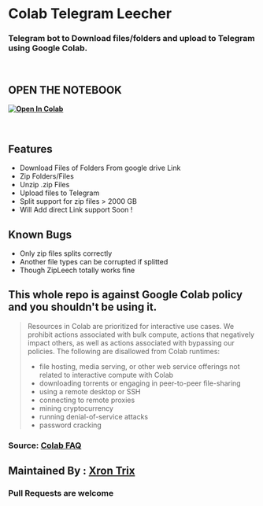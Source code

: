 # <b>Colab Telegram Leecher</b>

### Telegram bot to Download files/folders and upload to Telegram using Google Colab.

<br>

 <b><h2>OPEN THE NOTEBOOK </h2><a href="https://colab.research.google.com/drive/1m4OFuZeuJ83fpG22dwhsJkyYHR3ld9hC?usp=sharing" target="_parent"><img src="https://colab.research.google.com/assets/colab-badge.svg" alt="Open In Colab"/></a></b>

<br>

## <b>Features</b>

 - Download Files of Folders From google drive Link
 - Zip Folders/Files
 - Unzip .zip Files
 - Upload files to Telegram
 - Split support for zip files > 2000 GB
 - Will Add direct Link support Soon !

## <b>Known Bugs</b>

 - Only zip files splits correctly 
 - Another file types can be corrupted if splitted
 - Though ZipLeech totally works fine

## <b>This whole repo is against Google Colab policy and you shouldn't be using it.</b>

> Resources in Colab are prioritized for interactive use cases. We prohibit actions associated with bulk compute, actions that negatively impact others, as well as actions associated with bypassing our policies. The following are disallowed from Colab runtimes:
>- file hosting, media serving, or other web service offerings not related to interactive compute with Colab
>- downloading torrents or engaging in peer-to-peer file-sharing
>- using a remote desktop or SSH
>- connecting to remote proxies
>- mining cryptocurrency
>- running denial-of-service attacks
>- password cracking

<h3>Source: <a href="https://research.google.com/colaboratory/faq.html">Colab FAQ</a></h3>

## <b>Maintained By :</b>  [Xron Trix](https://github.com/XronTrix10)

### <b>Pull Requests are welcome